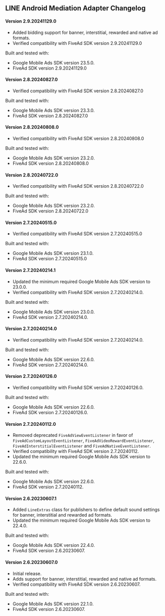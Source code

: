 ## LINE Android Mediation Adapter Changelog

#### Version 2.9.20241129.0
- Added bidding support for banner, interstitial, rewarded and native ad formats.
- Verified compatibility with FiveAd SDK version 2.9.20241129.0

Built and tested with:
- Google Mobile Ads SDK version 23.5.0.
- FiveAd SDK version 2.9.20241129.0


#### Version 2.8.20240827.0
- Verified compatibility with FiveAd SDK version 2.8.20240827.0

Built and tested with:
- Google Mobile Ads SDK version 23.3.0.
- FiveAd SDK version 2.8.20240827.0

#### Version 2.8.20240808.0
- Verified compatibility with FiveAd SDK version 2.8.20240808.0

Built and tested with:
- Google Mobile Ads SDK version 23.2.0.
- FiveAd SDK version 2.8.20240808.0

#### Version 2.8.20240722.0
- Verified compatibility with FiveAd SDK version 2.8.20240722.0

Built and tested with:
- Google Mobile Ads SDK version 23.2.0.
- FiveAd SDK version 2.8.20240722.0

#### Version 2.7.20240515.0
- Verified compatibility with FiveAd SDK version 2.7.20240515.0

Built and tested with:
- Google Mobile Ads SDK version 23.1.0.
- FiveAd SDK version 2.7.20240515.0

#### Version 2.7.20240214.1
- Updated the minimum required Google Mobile Ads SDK version to 23.0.0.
- Verified compatibility with FiveAd SDK version 2.7.20240214.0.

Built and tested with:
- Google Mobile Ads SDK version 23.0.0.
- FiveAd SDK version 2.7.20240214.0.

#### Version 2.7.20240214.0
- Verified compatibility with FiveAd SDK version 2.7.20240214.0.

Built and tested with:
- Google Mobile Ads SDK version 22.6.0.
- FiveAd SDK version 2.7.20240214.0.

#### Version 2.7.20240126.0
- Verified compatibility with FiveAd SDK version 2.7.20240126.0.

Built and tested with:
- Google Mobile Ads SDK version 22.6.0.
- FiveAd SDK version 2.7.20240126.0.

#### Version 2.7.20240112.0
- Removed deprecated `FiveAdViewEventListener` in favor of
`FiveAdCustomLayoutEventListener`, `FiveAdVideoRewardEventListener`,
`FiveAdInterstitialEventListener` and `FiveAdNativeEventListener`.
- Verified compatibility with FiveAd SDK version 2.7.20240112.
- Updated the minimum required Google Mobile Ads SDK version to 22.6.0.

Built and tested with:
- Google Mobile Ads SDK version 22.6.0.
- FiveAd SDK version 2.7.20240112.

#### Version 2.6.20230607.1
- Added `LineExtras` class for publishers to define default sound settings for
banner, interstitial and rewarded ad formats.
- Updated the minimum required Google Mobile Ads SDK version to 22.4.0.

Built and tested with:
- Google Mobile Ads SDK version 22.4.0.
- FiveAd SDK version 2.6.20230607.

#### Version 2.6.20230607.0
- Initial release.
- Adds support for banner, interstitial, rewarded and native ad formats.
- Verified compatibility with FiveAd SDK version 2.6.20230607.

Built and tested with:
- Google Mobile Ads SDK version 22.1.0.
- FiveAd SDK version 2.6.20230607.
